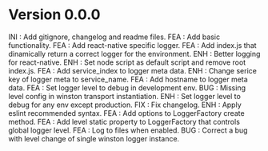 # Version 0.0.0
INI : Add gitignore, changelog and readme files.
FEA : Add basic functionality.
FEA : Add react-native specific logger.
FEA : Add index.js that dinamically return a correct logger for the environment.
ENH : Better logging for react-native.
ENH : Set node script as default script and remove root index.js.
FEA : Add service_index to logger meta data.
ENH : Change serice key of logger meta to service_name.
FEA : Add hostname to logger meta data.
FEA : Set logger level to debug in development env.
BUG : Missing level config in winston transport instantiation.
ENH : Set logger level to debug for any env except production.
FIX : Fix changelog.
ENH : Apply eslint recommended syntax.
FEA : Add options to LoggerFactory create method.
FEA : Add level static property to LoggerFactory that controls global logger level.
FEA : Log to files when enabled.
BUG : Correct a bug with level change of single winston logger instance.